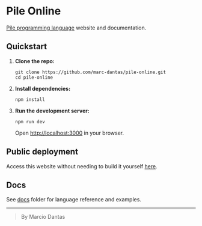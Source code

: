 # Pile Online

[Pile programming language](https://github.com/marc-dantas/pile) website and documentation.

## Quickstart

1. **Clone the repo:**
   ```
   git clone https://github.com/marc-dantas/pile-online.git
   cd pile-online
   ```

2. **Install dependencies:**  
   ```
   npm install
   ```

3. **Run the development server:**  
   ```
   npm run dev
   ```
   Open [http://localhost:3000](http://localhost:3000) in your browser.

## Public deployment
Access this website without needing to build it yourself [here](https://pile-lang.vercel.app).

## Docs
See [docs](./src/app/docs) folder for language reference and examples.

---

> By Marcio Dantas